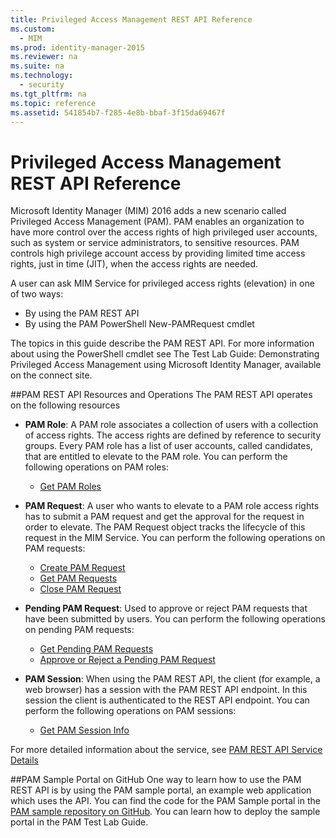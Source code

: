 ```yaml
---
title: Privileged Access Management REST API Reference
ms.custom:
  - MIM
ms.prod: identity-manager-2015
ms.reviewer: na
ms.suite: na
ms.technology:
  - security
ms.tgt_pltfrm: na
ms.topic: reference
ms.assetid: 541854b7-f285-4e8b-bbaf-3f15da69467f
---
```

# Privileged Access Management REST API Reference
Microsoft Identity Manager (MIM) 2016 adds a new scenario called Privileged Access Management (PAM). PAM enables an organization to have more control over the access rights of high privileged user accounts, such as system or service administrators, to sensitive resources. PAM controls high privilege account access by providing limited time access rights, just in time (JIT), when the access rights are needed.

A user can ask MIM Service for privileged access rights (elevation) in one of two ways:

- By using the PAM REST API
- By using the PAM PowerShell New-PAMRequest cmdlet

The topics in this guide describe the PAM REST API. For more information about using the PowerShell cmdlet see The Test Lab Guide: Demonstrating Privileged Access Management using Microsoft Identity Manager, available on the connect site.

##PAM REST API Resources and Operations
The PAM REST API operates on the following resources
- **PAM Role**: A PAM role associates a collection of users with a collection of access rights. The access rights are defined by reference to security groups.  Every PAM role has a list of user accounts, called candidates, that are entitled to elevate to the PAM role. You can perform the following operations on PAM roles:

    - [Get PAM Roles](privileged-access-management-get-roles.md)

- **PAM Request**: A user who wants to elevate to a PAM role access rights has to submit a PAM request and get the approval for the request in order to elevate. The PAM Request object tracks the lifecycle of this request in the MIM Service. You can perform the following operations on PAM requests:

    - [Create PAM Request](privileged-access-management-create-request.md)
    - [Get PAM Requests](privileged-access-management-get-requests.md)
    - [Close PAM Request](privileged-access-management-close-request.md)

- **Pending PAM Request**: Used to approve or reject PAM requests that have been submitted by users. You can perform the following operations on pending PAM requests:

    - [Get Pending PAM Requests](privileged-access-management-get-pending-requests.md)
    - [Approve or Reject a Pending PAM Request](privileged-access-management-approve-reject-pending-request.md)

- **PAM Session**: When using the PAM REST API, the client (for example, a web browser) has a session with the PAM REST API endpoint. In this session the client is authenticated to the REST API endpoint. You can perform the following operations on PAM sessions:

     - [Get PAM Session Info](privileged-access-management-get-session-info.md)

For more detailed information about the service, see [PAM REST API Service Details](privileged-access-management-rest-api-service-details.md)

##PAM Sample Portal on GitHub
One way to learn how to use the PAM REST API is by using the PAM sample portal, an example web application which uses the API. You can find the code for the PAM Sample portal in the [PAM sample repository on GitHub](http://go.microsoft.com/fwlink/?LinkID=618550&clcid=0x409). You can learn how to deploy the sample portal in the PAM Test Lab Guide.
